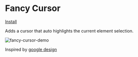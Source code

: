 # Fancy Cursor

[Install](https://github.com/iamogbz/oh-my-scripts/raw/gh-pages/fancy-cursor.user.js)

Adds a cursor that auto highlights the current element selection.

![fancy-cursor-demo](https://github.com/iamogbz/oh-my-scripts/blob/main/assets/fancy-cursor-demo.gif?raw=true)

Inspired by [google design](https://design.google/)
